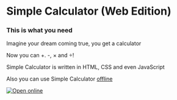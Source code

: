 # Simple Calculator (Web Edition)

### This is what you need

Imagine your dream coming true, you get a calculator

Now you can +. -, × and ÷!

Simple Calculator is written in HTML, CSS and even JavaScript

Also you can use Simple Calculator [offline](https://github.com/Forbirdden/SimpleCalculator/tree/electron)

<a href="https://forbirdden.github.io/SimpleCalculator/">
  <img src="https://github.com/user-attachments/assets/bb444b06-3ed6-4f26-9161-815abfb19bdb" alt="Open online">
</a>
